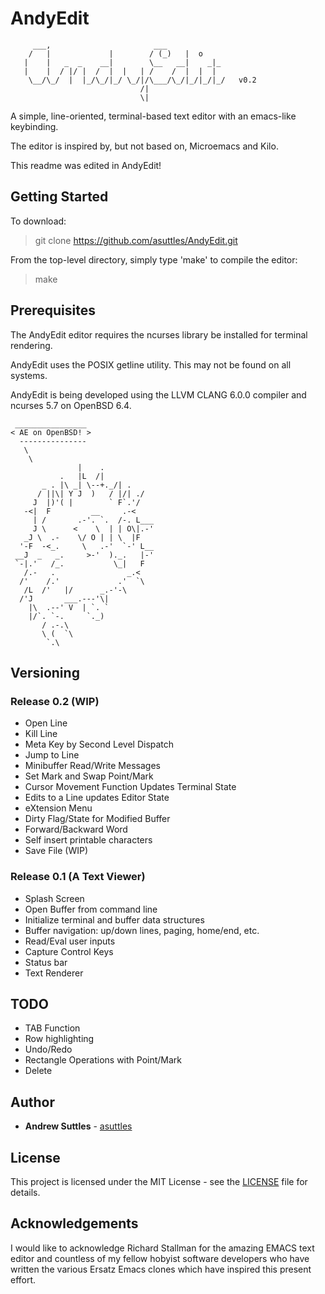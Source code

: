 # AndyEdit


         ___,                       ___
        /   |             |        / (_)   |  o
       |    |   _  _    __|        \__   __|    _|_
       |    |  / |/ |  /  |  |   | /    /  |  |  |
        \__/\_/  |  |_/\_/|_/ \_/|/\___/\_/|_/|_/|_/   v0.2
                                 /|
                                 \|


A simple, line-oriented, terminal-based text editor with an emacs-like keybinding.

The editor is inspired by, but not based on, Microemacs and Kilo.

This readme was edited in AndyEdit!

## Getting Started

To download:

> git clone https://github.com/asuttles/AndyEdit.git


From the top-level directory, simply type 'make' to compile the editor:

> make


## Prerequisites

The AndyEdit editor requires the ncurses library be installed for terminal rendering.

AndyEdit uses the POSIX getline utility.  This may not be found on all systems.

AndyEdit is being developed using the LLVM CLANG 6.0.0 compiler and ncurses 5.7 on OpenBSD 6.4.

     ________________ 
    < AE on OpenBSD! >
      --------------- 
       \
        \
                   |    . 
               .   |L  /|
           _ . |\ _| \--+._/| .  
          / ||\| Y J  )   / |/| ./    
         J  |)'( |        ` F`.'/
       -<|  F         __     .-<    
         | /       .-'. `.  /-. L___ 
         J \      <    \  | | O\|.-' 
       _J \  .-    \/ O | | \  |F    
      '-F  -<_.     \   .-'  `-' L__ 
     __J  _   _.     >-'  )._.   |-' 
     `-|.'   /_.           \_|   F 
       /.-   .                _.<  
      /'    /.'             .'  `\
       /L  /'   |/      _.-'-\      
      /'J       ___.---'\|             
        |\  .--' V  | `. `          
        |/`. `-.     `._)           
           / .-.\                      
           \ (  `\                  
            `.\                     


## Versioning

### Release 0.2 (WIP)
  - Open Line
  - Kill Line
  - Meta Key by Second Level Dispatch
  - Jump to Line 
  - Minibuffer Read/Write Messages
  - Set Mark and Swap Point/Mark
  - Cursor Movement Function Updates Terminal State
  - Edits to a Line updates Editor State
  - eXtension Menu
  - Dirty Flag/State for Modified Buffer
  - Forward/Backward Word
  - Self insert printable characters
  - Save File (WIP)

### Release 0.1 (A Text Viewer)
  - Splash Screen
  - Open Buffer from command line
  - Initialize terminal and buffer data structures
  - Buffer navigation: up/down lines, paging, home/end, etc.
  - Read/Eval user inputs
  - Capture Control Keys
  - Status bar
  - Text Renderer
  

## TODO
   - TAB Function
   - Row highlighting
   - Undo/Redo
   - Rectangle Operations with Point/Mark
   - Delete 

## Author

* **Andrew Suttles** - [asuttles](https://github.com/asuttles)

## License

This project is licensed under the MIT License - see the [LICENSE](LICENSE) file for details.

## Acknowledgements

I would like to acknowledge Richard Stallman for the amazing EMACS text editor and countless of my fellow hobyist software developers who have written the various Ersatz Emacs clones which have inspired this present effort.

